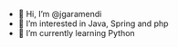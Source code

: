 - 👋 Hi, I’m @jgaramendi
- 👀 I’m interested in Java, Spring and php
- 🌱 I’m currently learning Python

<!---
jgaramendi/jgaramendi is a ✨ special ✨ repository because its `README.md` (this file) appears on your GitHub profile.
You can click the Preview link to take a look at your changes.
--->
